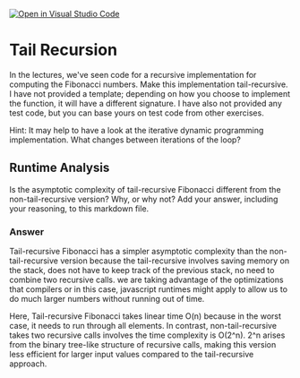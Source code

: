 [![Open in Visual Studio Code](https://classroom.github.com/assets/open-in-vscode-718a45dd9cf7e7f842a935f5ebbe5719a5e09af4491e668f4dbf3b35d5cca122.svg)](https://classroom.github.com/online_ide?assignment_repo_id=12716913&assignment_repo_type=AssignmentRepo)
# Tail Recursion

In the lectures, we've seen code for a recursive implementation for computing
the Fibonacci numbers. Make this implementation tail-recursive. I have not
provided a template; depending on how you choose to implement the function, it
will have a different signature. I have also not provided any test code, but you
can base yours on test code from other exercises.

Hint: It may help to have a look at the iterative dynamic programming
implementation. What changes between iterations of the loop?

## Runtime Analysis

Is the asymptotic complexity of tail-recursive Fibonacci different from the
non-tail-recursive version? Why, or why not? Add your answer, including your
reasoning, to this markdown file.

### Answer
Tail-recursive Fibonacci has a simpler asymptotic complexity than the non-tail-recursive version because the tail-recursive involves saving memory on the stack, does not have to keep track of the previous stack, no need to combine two recursive calls. we are taking advantage of the optimizations that compilers or in this case, javascript runtimes might apply to allow us to do much larger numbers without running out of time. 

Here, Tail-recursive Fibonacci takes linear time O(n) because in the worst case, it needs to run through all elements. In contrast, non-tail-recursive takes two recursive calls involves the time complexity is O(2^n). 2^n arises from the binary tree-like structure of recursive calls, making this version less efficient for larger input values compared to the tail-recursive approach.
